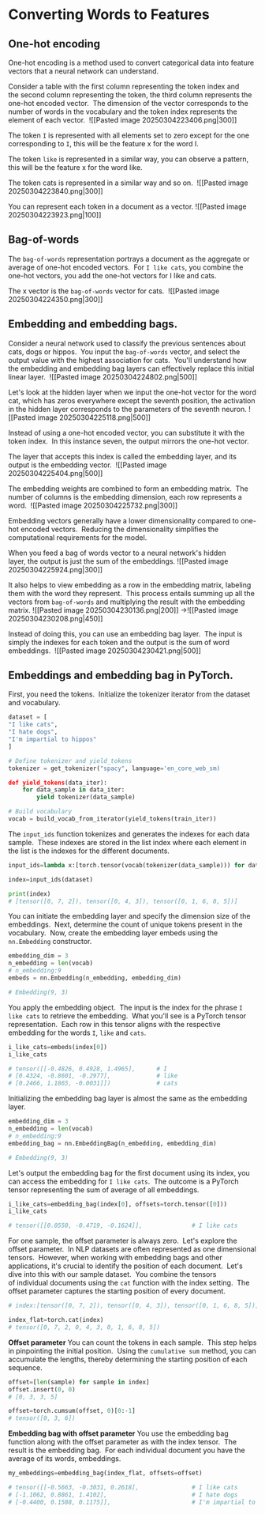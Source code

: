 # Converting Words to Features

## One-hot encoding

One-hot encoding is a method used to convert categorical data into feature vectors that a neural network can understand. 

Consider a table with the first column representing the token index and the second column representing the token, the third column represents the one-hot encoded vector. 
The dimension of the vector corresponds to the number of words in the vocabulary and the token index represents the element of each vector. 
![[Pasted image 20250304223406.png|300]]

The token `I` is represented with all elements set to zero except for the one corresponding to `I`, this will be the feature x for the word I. 

The token `like` is represented in a similar way, you can observe a pattern, this will be the feature x for the word like. 

The token cats is represented in a similar way and so on. 
![[Pasted image 20250304223840.png|300]]

You can represent each token in a document as a vector. ![[Pasted image 20250304223923.png|100]]
## Bag-of-words

The `bag-of-words` representation portrays a document as the aggregate or average of one-hot encoded vectors. 
For `I like cats`, you combine the one-hot vectors, you add the one-hot vectors for I like and cats. 

The x vector is the `bag-of-words` vector for cats. 
![[Pasted image 20250304224350.png|300]]

## Embedding and embedding bags. 

Consider a neural network used to classify the previous sentences about cats, dogs or hippos. 
You input the `bag-of-words` vector, and select the output value with the highest association for cats. 
You'll understand how the embedding and embedding bag layers can effectively replace this initial linear layer. 
![[Pasted image 20250304224802.png|500]]

Let's look at the hidden layer when we input the one-hot vector for the word cat, which has zeros everywhere except the seventh position, the activation in the hidden layer corresponds to the parameters of the seventh neuron.
![[Pasted image 20250304225118.png|500]]

Instead of using a one-hot encoded vector, you can substitute it with the token index. 
In this instance seven, the output mirrors the one-hot vector. 

The layer that accepts this index is called the embedding layer, and its output is the embedding vector. 
![[Pasted image 20250304225404.png|500]]

The embedding weights are combined to form an embedding matrix. 
The number of columns is the embedding dimension, each row represents a word. 
![[Pasted image 20250304225732.png|300]]

Embedding vectors generally have a lower dimensionality compared to one-hot encoded vectors. 
Reducing the dimensionality simplifies the computational requirements for the model. 

When you feed a bag of words vector to a neural network's hidden layer, the output is just the sum of the embeddings.
![[Pasted image 20250304225924.png|300]]

It also helps to view embedding as a row in the embedding matrix, labeling them with the word they represent. 
This process entails summing up all the vectors from `bag-of-words` and multiplying the result with the embedding matrix.
![[Pasted image 20250304230136.png|200]] ->![[Pasted image 20250304230208.png|450]] 

Instead of doing this, you can use an embedding bag layer. 
The input is simply the indexes for each token and the output is the sum of word embeddings. 
![[Pasted image 20250304230421.png|500]]

## Embeddings and embedding bag in PyTorch. 

First, you need the tokens. 
Initialize the tokenizer iterator from the dataset and vocabulary. 
```python
dataset = [
"I like cats",
"I hate dogs",
"I'm impartial to hippos"
]

# Define tokenizer and yield_tokens
tokenizer = get_tokenizer("spacy", language='en_core_web_sm)

def yield_tokens(data_iter):
    for data_sample in data_iter:
        yield tokenizer(data_sample)

# Build vocabulary
vocab = build_vocab_from_iterator(yield_tokens(train_iter))
```

The `input_ids` function tokenizes and generates the indexes for each data sample. 
These indexes are stored in the list index where each element in the list is the indexes for the different documents. 
```python
input_ids=lambda x:[torch.tensor(vocab(tokenizer(data_sample))) for data_sample in dataset]

index=input_ids(dataset)

print(index)
# [tensor([0, 7, 2]), tensor([0, 4, 3]), tensor([0, 1, 6, 8, 5])]
```

You can initiate the embedding layer and specify the dimension size of the embeddings. 
Next, determine the count of unique tokens present in the vocabulary. 
Now, create the embedding layer embeds using the `nn.Embedding` constructor. 
```python
embedding_dim = 3
n_embedding = len(vocab)
# n_embedding:9
embeds = nn.Embedding(n_embedding, embedding_dim)

# Embedding(9, 3)
```

You apply the embedding object. 
The input is the index for the phrase `I like cats` to retrieve the embedding. 
What you'll see is a PyTorch tensor representation. 
Each row in this tensor aligns with the respective embedding for the words `I`, `like` and `cats`. 
```python
i_like_cats=embeds(index[0])
i_like_cats

# tensor([[-0.4826, 0.4928, 1.4965],      # I
# [0.4324, -0.8601, -0.2977],             # like
# [0.2466, 1.1865, -0.0031]])             # cats
```

Initializing the embedding bag layer is almost the same as the embedding layer. 
```python
embedding_dim = 3
n_embedding = len(vocab)
# n_embedding:9
embedding_bag = nn.EmbeddingBag(n_embedding, embedding_dim)

# Embedding(9, 3)
```

Let's output the embedding bag for the first document using its index, you can access the embedding for `I like cats`. 
The outcome is a PyTorch tensor representing the sum of average of all embeddings. 
```python
i_like_cats=embedding_bag(index[0], offsets=torch.tensor([0]))
i_like_cats

# tensor([[0.0550, -0.4719, -0.1624]],              # I like cats
```

For one sample, the offset parameter is always zero. 
Let's explore the offset parameter. 
In NLP datasets are often represented as one dimensional tensors. 
However, when working with embedding bags and other applications, it's crucial to identify the position of each document. 
Let's dive into this with our sample dataset. 
You combine the tensors of individual documents using the `cat` function with the index setting. 
The offset parameter captures the starting position of every document. 
```python
# index:[tensor([0, 7, 2]), tensor([0, 4, 3]), tensor([0, 1, 6, 8, 5])]

index_flat=torch.cat(index)
# tensor([0, 7, 2, 0, 4, 3, 0, 1, 6, 8, 5])
```

**Offset parameter**
You can count the tokens in each sample. 
This step helps in pinpointing the initial position. 
Using the `cumulative sum` method, you can accumulate the lengths, thereby determining the starting position of each sequence. 
```python
offset=[len(sample) for sample in index]
offset.insert(0, 0)
# [0, 3, 3, 5]

offset=torch.cumsum(offset, 0)[0:-1]
# tensor([0, 3, 6])
```

**Embedding bag with offset parameter**
You use the embedding bag function along with the offset parameter as with the index tensor. 
The result is the embedding bag. 
For each individual document you have the average of its words, embeddings. 
```python
my_embeddings=embedding_bag(index_flat, offsets=offset)

# tensor([[-0.5663, -0.3031, 0.2618],               # I like cats
# [-1.1062, 0.8861, 1.4102],                        # I hate dogs
# [-0.4400, 0.1588, 0.1175]],                       # I'm impartial to hippos
```













